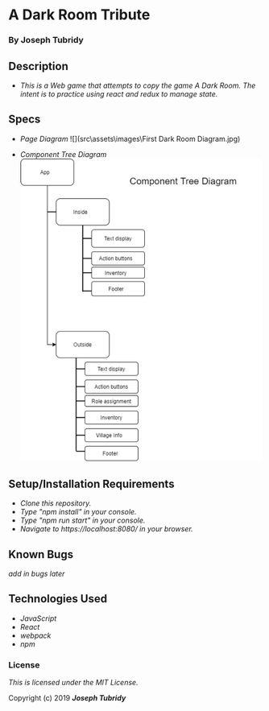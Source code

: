 # A Dark Room Tribute
### By Joseph Tubridy

## Description
*  _This is a Web game that attempts to copy the game A Dark Room.  The intent is to practice using react and redux to manage state._

## Specs
* _Page Diagram_
![](src\assets\images\First Dark Room Diagram.jpg)

* _Component Tree Diagram_
![](src\assets\images\Component-Tree-Diagram.jpg)

## Setup/Installation Requirements

* _Clone this repository._
* _Type "npm install" in your console._
* _Type "npm run start" in your console._
* _Navigate to https://localhost:8080/ in your browser._

## Known Bugs

_add in bugs later_

## Technologies Used

* _JavaScript_
* _React_
* _webpack_
* _npm_


### License

*This is licensed under the MIT License.*

Copyright (c) 2019 **_Joseph Tubridy_**
